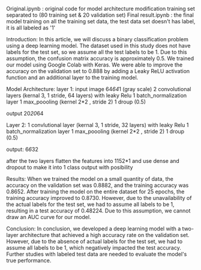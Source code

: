 Original.ipynb : original code for model architecture modification training set separated to (80 training set & 20 validation set)
Final result.ipynb : the final model training on all the training set data, the test data set doesn't has label, it is all labeled as '1'

Introduction:
In this article, we will discuss a binary classification problem using a deep learning model. The dataset used in this study does not have labels for the test set, so we assume all the test labels to be 1. Due to this assumption, the confusion matrix accuracy is approximately 0.5. We trained our model using Google Colab with Keras. We were able to improve the accuracy on the validation set to 0.888 by adding a Leaky ReLU activation function and an additional layer to the training model.

Model Architecture:
layer 1:
input image 64*64*1 (gray scale)
2 convolutional layers (kernal 3, 1 stride, 64 layers) with leaky Relu
1 batch_normalization layer
1 max_poooling (kernel 2*2 , stride 2)
1 droup (0.5)

output 20*20*64

Layer 2: 
1 convlutional layer (kernal 3, 1 stride, 32 layers) with leaky Relu
1 batch_normalization layer
1 max_poooling (kernel 2*2 , stride 2)
1 droup (0.5)

output: 6*6*32

after the two layers
flatten the features into 1152*1
and use dense and dropout to make it into 1 class output with posibility

Results:
When we trained the model on a small quantity of data, the accuracy on the validation set was 0.8882, and the training accuracy was 0.8652. After training the model on the entire dataset for 25 epochs, the training accuracy improved to 0.8730. However, due to the unavailability of the actual labels for the test set, we had to assume all labels to be 1, resulting in a test accuracy of 0.48224. Due to this assumption, we cannot draw an AUC curve for our model.

Conclusion:
In conclusion, we developed a deep learning model with a two-layer architecture that achieved a high accuracy rate on the validation set. However, due to the absence of actual labels for the test set, we had to assume all labels to be 1, which negatively impacted the test accuracy. Further studies with labeled test data are needed to evaluate the model's true performance.
